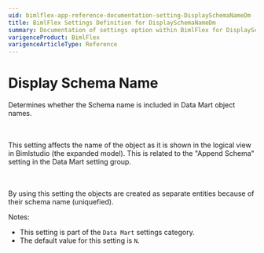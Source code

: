 ```yaml
---
uid: bimlflex-app-reference-documentation-setting-DisplaySchemaNameDm
title: BimlFlex Settings Definition for DisplaySchemaNameDm
summary: Documentation of settings option within BimlFlex for DisplaySchemaNameDm
varigenceProduct: BimlFlex
varigenceArticleType: Reference
---
```


# Display Schema Name

Determines whether the Schema name is included in Data Mart object names.

<br><br>This setting affects the name of the object as it is shown in the logical view in Bimlstudio (the expanded model). This is related to the "Append Schema" setting in the Data Mart setting group.

<br><br>By using this setting the objects are created as separate entities because of their schema name (uniquefied).

Notes:

* This setting is part of the `Data Mart` settings category.
* The default value for this setting is `N`.